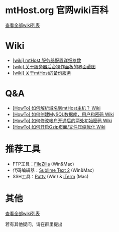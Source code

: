 # mtHost.org 官网wiki百科

[查看全部wiki列表](https://github.com/hzlzh/mtHost.org/issues?state=open)

# Wiki

* [\[wiki\] mtHost 服务器配置详细参数 ](https://github.com/hzlzh/mtHost.org/issues/1)
* [\[wiki\] 关于服务器后台操作面板的界面截图](https://github.com/hzlzh/mtHost.org/issues/7)
* [\[wiki\] 关于mtHost的备份服务](https://github.com/hzlzh/mtHost.org/issues/2)

# Q&A

* [\[HowTo\] 如何解析域名到mtHost主机？ Wiki ](https://github.com/hzlzh/mtHost.org/issues/6)
* [\[HowTo\] 如何创建MySQL数据库，用户和密码 Wiki ](https://github.com/hzlzh/mtHost.org/issues/5)
* [\[HowTo\] 如何修改帐户开通后的两处初始密码 Wiki ](https://github.com/hzlzh/mtHost.org/issues/4)
* [\[HowTo\] 如何开启Gzip页面/文件压缩优化 Wiki ](https://github.com/hzlzh/mtHost.org/issues/3)

# 推荐工具

* FTP工具：[FileZilla](https://filezilla-project.org/) (Win&Mac)
* 代码编辑器：[Sublime Text 2](http://www.sublimetext.com/2) (Win&Mac)
* SSH工具：[Putty](http://www.putty.org/) (Win) & [iTerm](http://www.iterm2.com/) (Mac)

# 其他

[查看全部wiki列表](https://github.com/hzlzh/mtHost.org/issues?state=open)

若有其他疑问，请在群里提出